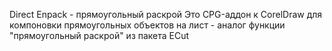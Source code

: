 Direct Enpack - прямоугольный раскрой
Это CPG-аддон к CorelDraw для компоновки прямоугольных объектов на лист - аналог функции "прямоугольный раскрой" из пакета ECut